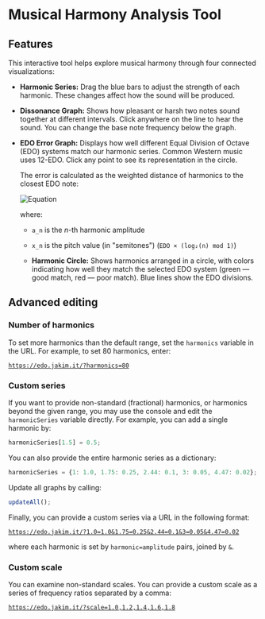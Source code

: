 # Musical Harmony Analysis Tool

## Features

This interactive tool helps explore musical harmony through four connected visualizations:

- **Harmonic Series:**
  Drag the blue bars to adjust the strength of each harmonic. These changes affect how the sound will be produced.

- **Dissonance Graph:**
  Shows how pleasant or harsh two notes sound together at different intervals. Click anywhere on the line to hear the sound. You can change the base note frequency below the graph.

- **EDO Error Graph:**
  Displays how well different Equal Division of Octave (EDO) systems match our harmonic series. Common Western music uses 12-EDO. Click any point to see its representation in the circle.

  The error is calculated as the weighted distance of harmonics to the closest EDO note:

  ![Equation](https://latex.codecogs.com/png.latex?e%20=%20\sqrt{\sum_{n=1}^{+\infty}a_{n}%20(x_{n}%20-%20[x_{n}])^2})

  where:
  - `a_n` is the _n_-th harmonic amplitude
  - `x_n` is the pitch value (in "semitones") (`EDO × (log₂(n) mod 1)`)

  - **Harmonic Circle:**
  Shows harmonics arranged in a circle, with colors indicating how well they match the selected EDO system (green — good match, red — poor match). Blue lines show the EDO divisions.

## Advanced editing

### Number of harmonics

To set more harmonics than the default range, set the `harmonics` variable in the URL. For example, to set 80 harmonics, enter:

[`https://edo.jakim.it/?harmonics=80`](https://edo.jakim.it/?harmonics=80)

### Custom series

If you want to provide non-standard (fractional) harmonics, or harmonics beyond the given range, you may use the console and edit the `harmonicSeries` variable directly. For example, you can add a single harmonic by:

```javascript
harmonicSeries[1.5] = 0.5;
```

You can also provide the entire harmonic series as a dictionary:

```javascript
harmonicSeries = {1: 1.0, 1.75: 0.25, 2.44: 0.1, 3: 0.05, 4.47: 0.02};
```

Update all graphs by calling:

```javascript
updateAll();
```

Finally, you can provide a custom series via a URL in the following format:

[`https://edo.jakim.it/?1.0=1.0&1.75=0.25&2.44=0.1&3=0.05&4.47=0.02`](https://edo.jakim.it/?1.0=1.0&1.75=0.25&2.44=0.1&3=0.05&4.47=0.02)

where each harmonic is set by `harmonic=amplitude` pairs, joined by `&`.

### Custom scale

You can examine non-standard scales. You can provide a custom scale as a series of frequency ratios separated by a comma:

[`https://edo.jakim.it/?scale=1.0,1.2,1.4,1.6,1.8`](https://edo.jakim.it/?scale=1.0,1.2,1.4,1.6,1.8)
